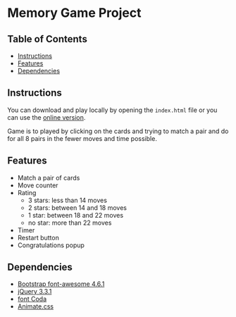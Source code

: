 # Memory Game Project

## Table of Contents

* [Instructions](#instructions)
* [Features](#features)
* [Dependencies](#dependencies)

## Instructions

You can download and play locally by opening the `index.html` file or you can use the [online version](https://wilsonsilva80.github.io/fend-project-memory-game/).

Game is to played by clicking on the cards and trying to match a pair and do for all 8 pairs in the fewer moves and time possible.

## Features

* Match a pair of cards
* Move counter
* Rating
    * 3 stars: less than 14 moves
    * 2 stars: between 14 and 18 moves
    * 1 star: between 18 and 22 moves
    * no star: more than 22 moves
* Timer
* Restart button
* Congratulations popup

## Dependencies

* [Bootstrap font-awesome 4.6.1](https://maxcdn.bootstrapcdn.com/font-awesome/4.6.1/css/font-awesome.min.css)
* [jQuery 3.3.1](https://ajax.googleapis.com/ajax/libs/jquery/3.3.1/jquery.min.js)
* [font Coda](https://fonts.googleapis.com/css?family=Coda)
* [Animate.css](https://github.com/daneden/animate.css/)
